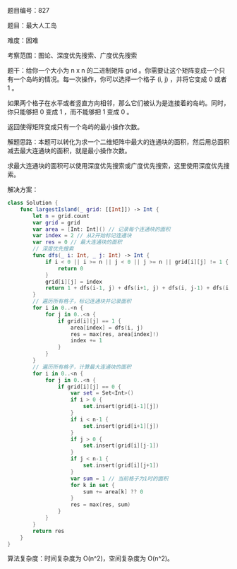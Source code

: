题目编号：827

题目：最大人工岛

难度：困难

考察范围：图论、深度优先搜索、广度优先搜索

题干：给你一个大小为 n x n 的二进制矩阵 grid 。你需要让这个矩阵变成一个只有一个岛屿的情况。每一次操作，你可以选择一个格子 (i, j) ，并将它变成 0 或者 1 。

如果两个格子在水平或者竖直方向相邻，那么它们被认为是连接着的岛屿。同时，你只能够把 0 变成 1 ，而不能够把 1 变成 0 。

返回使得矩阵变成只有一个岛屿的最小操作次数。

解题思路：本题可以转化为求一个二维矩阵中最大的连通块的面积，然后用总面积减去最大连通块的面积，就是最小操作次数。

求最大连通块的面积可以使用深度优先搜索或广度优先搜索，这里使用深度优先搜索。

解决方案：

```swift
class Solution {
    func largestIsland(_ grid: [[Int]]) -> Int {
        let n = grid.count
        var grid = grid
        var area = [Int: Int]() // 记录每个连通块的面积
        var index = 2 // 从2开始标记连通块
        var res = 0 // 最大连通块的面积
        // 深度优先搜索
        func dfs(_ i: Int, _ j: Int) -> Int {
            if i < 0 || i >= n || j < 0 || j >= n || grid[i][j] != 1 {
                return 0
            }
            grid[i][j] = index
            return 1 + dfs(i-1, j) + dfs(i+1, j) + dfs(i, j-1) + dfs(i, j+1)
        }
        // 遍历所有格子，标记连通块并记录面积
        for i in 0..<n {
            for j in 0..<n {
                if grid[i][j] == 1 {
                    area[index] = dfs(i, j)
                    res = max(res, area[index]!)
                    index += 1
                }
            }
        }
        // 遍历所有格子，计算最大连通块的面积
        for i in 0..<n {
            for j in 0..<n {
                if grid[i][j] == 0 {
                    var set = Set<Int>()
                    if i > 0 {
                        set.insert(grid[i-1][j])
                    }
                    if i < n-1 {
                        set.insert(grid[i+1][j])
                    }
                    if j > 0 {
                        set.insert(grid[i][j-1])
                    }
                    if j < n-1 {
                        set.insert(grid[i][j+1])
                    }
                    var sum = 1 // 当前格子为1时的面积
                    for k in set {
                        sum += area[k] ?? 0
                    }
                    res = max(res, sum)
                }
            }
        }
        return res
    }
}
```

算法复杂度：时间复杂度为 O(n^2)，空间复杂度为 O(n^2)。